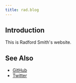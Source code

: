```yaml
---
title: rad.blog
---
```


## Introduction

This is Radford Smith's website.

## See Also

- [GitHub](https://github.com/rads)
- [Twitter](https://twitter.com/radfordsmith)
